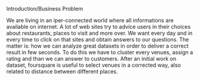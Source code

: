 Introduction/Business Problem

We are living in an iper-connected world where all informations are available on internet. A lot of web sites try to advice users in their choices about restaurants, places to visit and more over. We want every day and in every time to click on that sites and obtain answers to our questions. The matter is: how we can analyze great datasets in order to deliver a correct result in few seconds. To do this we have to cluster every venues, assign a rating and than we can answer to customers.
After an initial work on dataset, foursquare is useful to select venues in a corrected way, also related to distance between different places.
